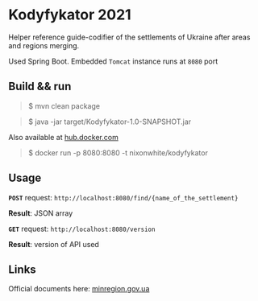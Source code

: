 # Kodyfykator 2021

Helper reference guide-codifier of the settlements of Ukraine after areas and regions merging.

Used Spring Boot. Embedded `Tomcat` instance runs at `8080` port

## Build && run
>$ mvn clean package 

>$ java -jar target/Kodyfykator-1.0-SNAPSHOT.jar

Also available at [hub.docker.com](https://hub.docker.com)

>$ docker run -p 8080:8080 -t nixonwhite/kodyfykator

## Usage

**`POST`** request: `http://localhost:8080/find/{name_of_the_settlement}`

**Result**: JSON array

**`GET`** request: `http://localhost:8080/version`

**Result**: version of API used

## Links

Official documents here: [minregion.gov.ua](https://www.minregion.gov.ua/napryamki-diyalnosti/rozvytok-mistsevoho-samovryaduvannya/administratyvno/kodyfikator-administratyvno-terytorialnyh-odynycz-ta-terytorij-terytorialnyh-gromad/)
